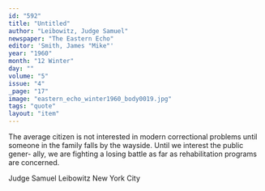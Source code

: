 ```yaml
---
id: "592"
title: "Untitled"
author: "Leibowitz, Judge Samuel"
newspaper: "The Eastern Echo"
editor: 'Smith, James "Mike"'
year: "1960"
month: "12 Winter"
day: ""
volume: "5"
issue: "4"
_page: "17"
image: "eastern_echo_winter1960_body0019.jpg"
tags: "quote"
layout: "item"
---
```

The average citizen is not interested in modern correctional problems until
someone in the family falls by the wayside. Until we interest the public gener-
ally, we are fighting a losing battle as far as rehabilitation programs are
concerned.

Judge Samuel Leibowitz
New York City
